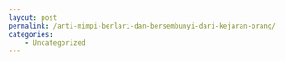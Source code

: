 ```yaml
---
layout: post
permalink: /arti-mimpi-berlari-dan-bersembunyi-dari-kejaran-orang/
categories:
    - Uncategorized
---
```


